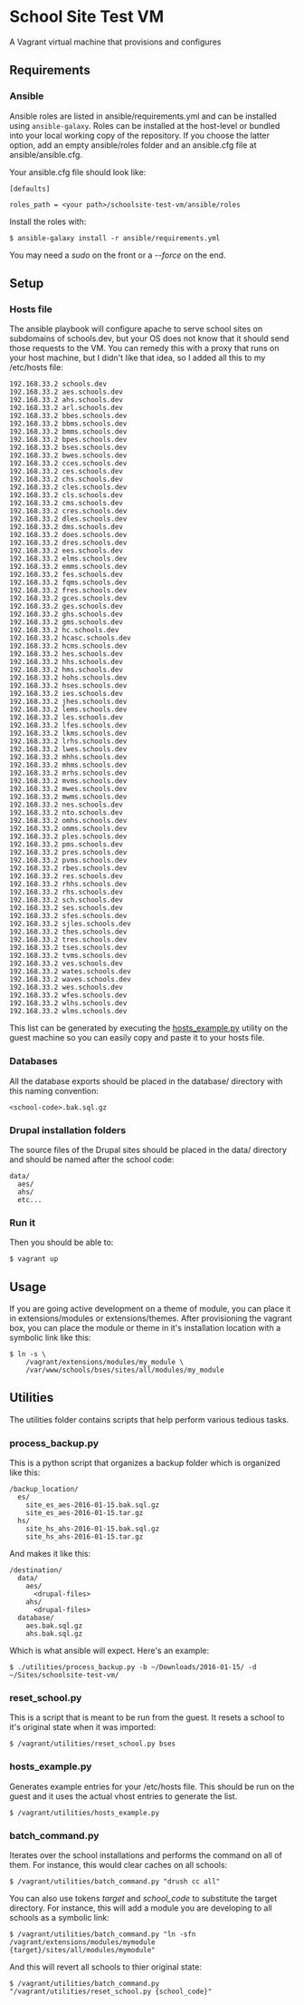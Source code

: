 # School Site Test VM

A Vagrant virtual machine that provisions and configures

## Requirements

### Ansible

Ansible roles are listed in ansible/requirements.yml and can be installed using
`ansible-galaxy`.  Roles can be installed at the host-level or bundled into your
local working copy of the repository. If you choose the latter option, add an
empty ansible/roles folder and an ansible.cfg file at ansible/ansible.cfg.

Your ansible.cfg file should look like:

```
[defaults]

roles_path = <your path>/schoolsite-test-vm/ansible/roles
```

Install the roles with:

```
$ ansible-galaxy install -r ansible/requirements.yml
```

You may need a *sudo* on the front or a *--force* on the end.

## Setup

### Hosts file

The ansible playbook will configure apache to serve school sites on subdomains
of schools.dev, but your OS does not know that it should send those requests to
the VM. You can remedy this with a proxy that runs on your host machine, but I
didn't like that idea, so I added all this to my /etc/hosts file:

```
192.168.33.2 schools.dev
192.168.33.2 aes.schools.dev
192.168.33.2 ahs.schools.dev
192.168.33.2 arl.schools.dev
192.168.33.2 bbes.schools.dev
192.168.33.2 bbms.schools.dev
192.168.33.2 bmms.schools.dev
192.168.33.2 bpes.schools.dev
192.168.33.2 bses.schools.dev
192.168.33.2 bwes.schools.dev
192.168.33.2 cces.schools.dev
192.168.33.2 ces.schools.dev
192.168.33.2 chs.schools.dev
192.168.33.2 cles.schools.dev
192.168.33.2 cls.schools.dev
192.168.33.2 cms.schools.dev
192.168.33.2 cres.schools.dev
192.168.33.2 dles.schools.dev
192.168.33.2 dms.schools.dev
192.168.33.2 does.schools.dev
192.168.33.2 dres.schools.dev
192.168.33.2 ees.schools.dev
192.168.33.2 elms.schools.dev
192.168.33.2 emms.schools.dev
192.168.33.2 fes.schools.dev
192.168.33.2 fqms.schools.dev
192.168.33.2 fres.schools.dev
192.168.33.2 gces.schools.dev
192.168.33.2 ges.schools.dev
192.168.33.2 ghs.schools.dev
192.168.33.2 gms.schools.dev
192.168.33.2 hc.schools.dev
192.168.33.2 hcasc.schools.dev
192.168.33.2 hcms.schools.dev
192.168.33.2 hes.schools.dev
192.168.33.2 hhs.schools.dev
192.168.33.2 hms.schools.dev
192.168.33.2 hohs.schools.dev
192.168.33.2 hses.schools.dev
192.168.33.2 ies.schools.dev
192.168.33.2 jhes.schools.dev
192.168.33.2 lems.schools.dev
192.168.33.2 les.schools.dev
192.168.33.2 lfes.schools.dev
192.168.33.2 lkms.schools.dev
192.168.33.2 lrhs.schools.dev
192.168.33.2 lwes.schools.dev
192.168.33.2 mhhs.schools.dev
192.168.33.2 mhms.schools.dev
192.168.33.2 mrhs.schools.dev
192.168.33.2 mvms.schools.dev
192.168.33.2 mwes.schools.dev
192.168.33.2 mwms.schools.dev
192.168.33.2 nes.schools.dev
192.168.33.2 nto.schools.dev
192.168.33.2 omhs.schools.dev
192.168.33.2 omms.schools.dev
192.168.33.2 ples.schools.dev
192.168.33.2 pms.schools.dev
192.168.33.2 pres.schools.dev
192.168.33.2 pvms.schools.dev
192.168.33.2 rbes.schools.dev
192.168.33.2 res.schools.dev
192.168.33.2 rhhs.schools.dev
192.168.33.2 rhs.schools.dev
192.168.33.2 sch.schools.dev
192.168.33.2 ses.schools.dev
192.168.33.2 sfes.schools.dev
192.168.33.2 sjles.schools.dev
192.168.33.2 thes.schools.dev
192.168.33.2 tres.schools.dev
192.168.33.2 tses.schools.dev
192.168.33.2 tvms.schools.dev
192.168.33.2 ves.schools.dev
192.168.33.2 wates.schools.dev
192.168.33.2 waves.schools.dev
192.168.33.2 wes.schools.dev
192.168.33.2 wfes.schools.dev
192.168.33.2 wlhs.schools.dev
192.168.33.2 wlms.schools.dev
```

This list can be generated by executing the [hosts_example.py](#hosts_examplepy)
utility on the guest machine so you can easily copy and paste it to your hosts
file.

### Databases

All the database exports should be placed in the database/ directory with this
naming convention:

```
<school-code>.bak.sql.gz
```

### Drupal installation folders

The source files of the Drupal sites should be placed in the data/ directory and
should be named after the school code:

```
data/
  aes/
  ahs/
  etc...
```

### Run it

Then you should be able to:

```
$ vagrant up
```

## Usage

If you are going active development on a theme of module, you can place it in
extensions/modules or extensions/themes. After provisioning the vagrant box,
you can place the module or theme in it's installation location with a symbolic
link like this:

```
$ ln -s \
    /vagrant/extensions/modules/my_module \
    /var/www/schools/bses/sites/all/modules/my_module
```

## Utilities

The utilities folder contains scripts that help perform various tedious tasks.

### process_backup.py

This is a python script that organizes a backup folder which is organized like
this:

```
/backup_location/
  es/
    site_es_aes-2016-01-15.bak.sql.gz
    site_es_aes-2016-01-15.tar.gz
  hs/
    site_hs_ahs-2016-01-15.bak.sql.gz
    site_hs_ahs-2016-01-15.tar.gz
```

And makes it like this:

```
/destination/
  data/
    aes/
      <drupal-files>
    ahs/
      <drupal-files>
  database/
    aes.bak.sql.gz
    ahs.bak.sql.gz
```

Which is what ansible will expect. Here's an example:

```
$ ./utilities/process_backup.py -b ~/Downloads/2016-01-15/ -d ~/Sites/schoolsite-test-vm/
```

### reset_school.py

This is a script that is meant to be run from the guest. It resets a school to
it's original state when it was imported:

```
$ /vagrant/utilities/reset_school.py bses
```

### hosts_example.py

Generates example entries for your /etc/hosts file. This should be run on the
guest and it uses the actual vhost entries to generate the list.

```
$ /vagrant/utilities/hosts_example.py
```

### batch_command.py

Iterates over the school installations and performs the command on all of them.
For instance, this would clear caches on all schools:

```
$ /vagrant/utilities/batch_command.py "drush cc all"
```

You can also use tokens *target* and *school_code* to substitute the target 
directory. For instance, this will add a module you are developing to all 
schools as a symbolic link:

```
$ /vagrant/utilities/batch_command.py "ln -sfn /vagrant/extensions/modules/mymodule {target}/sites/all/modules/mymodule"
```

And this will revert all schools to thier original state:

```
$ /vagrant/utilities/batch_command.py "/vagrant/utilities/reset_school.py {school_code}"
```
